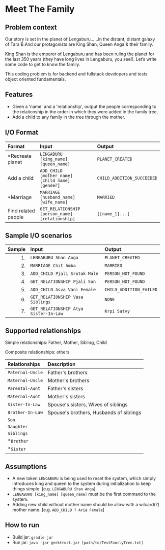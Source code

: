 # Meet The Family

## Problem context
Our story is set in the planet of Lengaburu......in the distant, distant galaxy of Tara B.And our protagonists are King
Shan, Queen Anga & their family.

King Shan is the emperor of Lengaburu and has been ruling the planet for the last 350 years (they have long lives in
Lengaburu, you see!). Let’s write some code to get to know the family.

This coding problem is for backend and fullstack developers and tests object oriented fundamentals.

## Features
+ Given a 'name' and a 'relationship', output the people corresponding to the relationship in the order in which they were added in the family tree.
+ Add a child to any family in the tree through the mother.

## I/O Format
| Format | Input | Output |
|:-------|:------|:-------|
| *Recreate planet | `LENGABURU [king_name] [queen_name]` | `PLANET_CREATED` |
| Add a child | `ADD_CHILD [mother_name] [child_name] [gender]` | `CHILD_ADDITION_SUCCEEDED` |
| *Marriage | `MARRIAGE [husband_name] [wife_name]` | `MARRIED` |
| Find related people | `GET_RELATIONSHIP [person_name] [relationship]` | `[[name_1]...]` |

## Sample I/O scenarios
| Sample | Input | Output |
|-------:|:------|:-------|
| 1. | `LENGABURU Shan Anga` | `PLANET_CREATED` |
| 2. | `MARRIAGE Chit Amba` | `MARRIED` | 
| 3. | `ADD_CHILD Pjali Srutak Male` | `PERSON_NOT_FOUND` |
| 4. | `GET_RELATIONSHIP Pjali Son` | `PERSON_NOT_FOUND` |
| 5. | `ADD_CHILD Asva Vani Female` | `CHILD_ADDITION_FAILED` |
| 6. | `GET_RELATIONSHIP Vasa Siblings` | `NONE` |
| 7. | `GET_RELATIONSHIP Atya Sister-In-Law` | `Krpi Satvy` |

## Supported relationships
Simple relationships: Father, Mother, Sibling, Child

Composite relationships: others

| Relationships | Description |
|:--------------|:-----------|
| `Paternal-Uncle` | Father's brothers |
| `Maternal-Uncle` | Mother's brothers |
| `Parental-Aunt` | Father's sisters |
| `Maternal-Aunt` | Mother's sisters |
| `Sister-In-Law` | Spouse's sisters, Wives of siblings |
| `Brother-In-Law` | Spouse's brothers, Husbands of siblings |
| `Son` | |
| `Daughter` | |
| `Siblings` | |
| *`Brother` | |
| *`Sister` | |

## Assumptions
+ A new token `LENGABURU` is being used to reset the system, which simply introduces king and queen to the system during
 initialization to keep things simple. [e.g. `LENGABURU Shan Anga`]
+ `LENGABURU [king_name] [queen_name]` must be the first command to the system.
+ Adding new child without mother name should be allow with a wilcard(?) mother name. [e.g. `ADD_CHILD ? Aria Female`] 

## How to run
+ Build jar: `gradle jar`
+ Run jar: `java -jar geektrust.jar [path/to/TestFamilyTree.txt]`


